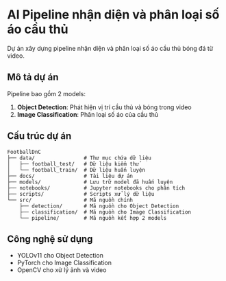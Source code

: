 # AI Pipeline nhận diện và phân loại số áo cầu thủ

Dự án xây dựng pipeline nhận diện và phân loại số áo cầu thủ bóng đá từ video.

## Mô tả dự án

Pipeline bao gồm 2 models:
1. **Object Detection**: Phát hiện vị trí cầu thủ và bóng trong video
2. **Image Classification**: Phân loại số áo của cầu thủ

## Cấu trúc dự án
```
FootballDnC
├── data/                # Thư mục chứa dữ liệu
│   ├── football_test/   # Dữ liệu kiểm thử
│   └── football_train/  # Dữ liệu huấn luyện
├── docs/                # Tài liệu dự án
├── models/              # Lưu trữ model đã huấn luyện
├── notebooks/           # Jupyter notebooks cho phân tích
├── scripts/             # Scripts xử lý dữ liệu
└── src/                 # Mã nguồn chính
    ├── detection/       # Mã nguồn cho Object Detection
    ├── classification/  # Mã nguồn cho Image Classification
    └── pipeline/        # Mã nguồn kết hợp 2 models
```

## Công nghệ sử dụng

- YOLOv11 cho Object Detection
- PyTorch cho Image Classification
- OpenCV cho xử lý ảnh và video